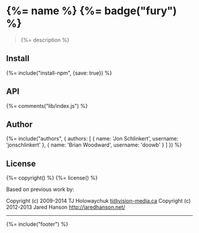 # {%= name %} {%= badge("fury") %}

> {%= description %}

## Install
{%= include("install-npm", {save: true}) %}


## API

{%= comments("lib/index.js") %}


## Author
{%= include("authors", {
  authors: [
    {
      name: 'Jon Schlinkert',
      username: 'jonschlinkert'
    },
    {
      name: 'Brian Woodward',
      username: 'doowb'
    }
  ]
}) %}


## License
{%= copyright() %}
{%= license() %}

Based on previous work by:

Copyright (c) 2009-2014 TJ Holowaychuk <tj@vision-media.ca>
Copyright (c) 2012-2013 Jared Hanson <http://jaredhanson.net/>

***

{%= include("footer") %}